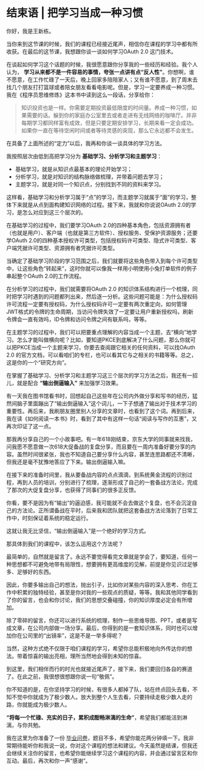 # 结束语 | 把学习当成一种习惯
你好，我是王新栋。

当你来到这节课的时候，我们的课程已经接近尾声，相信你在课程的学习中都有所收获。在最后的这节课，我想跟你谈一谈如何学习OAuth 2.0 这门技术。

在谈起如何学习这个话题的时候，我很愿意跟你分享我的一些经历和经验。我个人认为， **学习从来都不是一件容易的事情，夸张一点讲有点“反人性”**。你想啊，谁不愿意，在工作忙碌了一天后，晚上回家多陪陪家人；又有谁不愿意，到了周末去找几个朋友打打篮球或者陪女朋友看看电影呢。但是，学习一定要养成一种习惯。我在《程序员思维修炼》这本书中读到这么一段话，分享给你：

> 知识投资也是一样。你需要定期投资最低限度的时间量。养成一种习惯，如果需要的话。躲到你的家庭办公室里去或者走进有无线网络的咖啡厅。并非每期学习都同样富有成效，但是只要定期安排学习，长期来看一定会成功。如果你一直在等待空闲时间或者等待灵感的突现，那么它永远都不会发生。

在具备了上面所述的“定力”以后，我再和你谈一谈具体的学习方法。

我按照层次由低到高把学习分为 **基础学习、分析学习和主题学习**：

- 基础学习，就是从知识点最基本的理论开始学习；
- 分析学习，就是对知识的结构脉络做梳理，并带着问题去学习；
- 主题学习，就是对同一个知识点，分别找到不同的资料来学习。

这样看，基础学习和分析学习属于“点”的学习，而主题学习就属于“面”的学习，整体下来就是从点到面构建知识网络的过程。接下来，我就和你说说OAuth 2.0的学习，是怎么对应到这三个层次的。

在基础学习的过程中，我们要学习OAuth 2.0的四种基本角色，包括资源拥有者（也就是用户）、客户端（也就是第三方软件）、授权服务、受保护资源服务；还要学OAuth 2.0的四种基本授权许可类型，包括授权码许可类型、隐式许可类型、客户端凭据许可类型、资源拥有者凭据许可类型。

当确定了基础学习阶段的学习范围之后，我们就要将这些角色带入到每个许可类型中，让这些角色“转起来”，这时你就可以像我一样用小明使用小兔打单软件的例子串起整个OAuth 2.0的工作流程。

在分析学习的过程中，我们就需要将OAuth 2.0 的知识体系结构进行一个梳理，同时把学习时遇到的问题都列出来，然后逐一分析。这些问题可能是：为什么授权码许可流程一定要有授权码，为什么授权码许可一定要有两次重定向，如何管理JWT格式的令牌的生命周期，当访问令牌失效了一定要让用户重新授权吗，刷新令牌会一直有效吗，ID令牌和访问令牌之间有联系吗，等等。

在主题学习的过程中，我们可以把要重点理解的内容当成一个主题，去“横向”地学习。怎么才能叫做横向呢？比如，要知道PKCE到底解决了什么问题，那么你就可以把PKCE当成一个主题来学习，你要去查阅跟它相关的任何资料，可以找OAuth 2.0 的官方文档，可以看咱们的专栏，也可以看其它与之相关的书籍等等。总之，这是你的一个“研究方向”。

在掌握了基础学习、分析学习和主题学习这三个层次的学习方法之后，我还有一招儿，就是配合 **“输出倒逼输入”** 来加强学习效果。

有一天我在图书馆看书时，回想起自己这些年在公司内外做分享和写书的经历，猛然间脑子里面蹦出了“输出倒逼输入”这个词儿，一下子想通了输出对于技术学习的重要性。再后来，我刷朋友圈里别人分享的文章时，也看到了这个词。再到后来，我在读《如何阅读一本书》时，看到了其中有这样一句话“阅读与写作的互惠”，又再次印证了这一点。

那我再分享自己的一个小故事吧。有一年618刚结束，京东大学的同事就来找我，问我愿不愿意做一次618大促备战的复盘分享，而且要在一周内准备好要分享的内容。虽然时间很紧张，我也不知道自己要分享什么内容，甚至连思路都还不清晰，但我还是毫不犹豫地答应了下来。输出倒逼输入嘛。

在接下来的准备时间里，我从要备战内容的点点滴滴，到系统黄金流程的识别过程，再到人员的培训，分别进行了梳理，逐渐形成了自己的一套备战方法论，完成了那次的大促复盘分享，也获得了同事们的很多正反馈。

你看，要不是因为有“输出”的逼迫感，我可能就不会去做这个复盘，也不会沉淀自己的方法论。正所谓备战在平时，后来我和团队就把这套备战方法论落到了日常工作中，时刻保证着系统的稳定运行。

这就让我无比坚信，“输出倒逼输入”是一个绝好的学习方式。

那具体到我们的课程中，该怎么运用这个方法呢？

最简单的，自然就是留言了。永远不要觉得看完文章就是学会了，要知道，任何一种思想都不可避免地带有局限性，想要拥有更高维度的见解，前提是你见识过足够多、足够好的东西。

因此，你要多输出自己的想法，抛出引子，比如你对某些内容的深入思考、你在工作中积累的独特经验，甚至是你对我的一些观点的质疑，等等。我和其他同学看到了你的留言，也会和你讨论，我们的思想交叠碰撞，你的知识厚度必定会有所增加。

除了零碎的留言，你还可以进行系统的梳理，制作一些思维导图、PPT，或者是写成文章，在公司内部做一场分享。最后，你得到的是一套知识体系，同时也可以增加你在公司里的“出镜率”，这是不是一举多得呢？

当然，这种方式绝不仅限于咱们课程的学习，希望你总能积极地向外传达你的想法。带着惊喜的输出亮相，理所当然地会得到未知的惊喜。

到这里，我们相伴而行的时光也就接近尾声了，接下来，我们要回归各自的赛道了。在此之前，我很想很想跟你说一句“敬佩”。

你不知道的是，在你坚持学习的时候，有很多人都掉了队，站在终点回头去看，不知不觉中你就成为了极少数人。放大到整个人生去看，只要持续走极少数人走的路，你就能成为极少数人。

**“将每一个忙碌、充实的日子，累积成酣畅淋漓的生命”**，希望我们都能活到淋漓，与你共勉。

我在这里为你准备了一份 [毕业问卷](https://jinshuju.net/f/YJJsnf)，题目不多，希望你能花两分钟填一下。我非常期待能听你和我说一说，你对这个课程的想法和建议。今天虽然是结课，但我还会继续关注你的留言，也希望你能继续学习这个课程的内容，并会通过留言区和你互动。最后，再次和你一声“感谢”。
